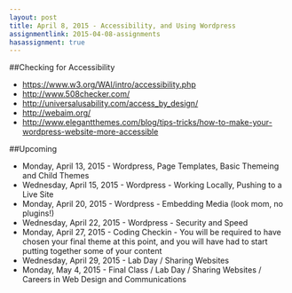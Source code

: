 ```yaml
---
layout: post
title: April 8, 2015 - Accessibility, and Using Wordpress
assignmentlink: 2015-04-08-assignments
hasassignment: true
---
```


##Checking for Accessibility

- https://www.w3.org/WAI/intro/accessibility.php
- http://www.508checker.com/
- http://universalusability.com/access_by_design/
- http://webaim.org/
- http://www.elegantthemes.com/blog/tips-tricks/how-to-make-your-wordpress-website-more-accessible

##Upcoming

- Monday, April 13, 2015 - Wordpress, Page Templates, Basic Themeing and Child Themes
- Wednesday, April 15, 2015 - Wordpress - Working Locally, Pushing to a Live Site
- Monday, April 20, 2015 - Wordpress - Embedding Media (look mom, no plugins!)
- Wednesday, April 22, 2015 - Wordpress - Security and Speed
- Monday, April 27, 2015 - Coding Checkin - You will be required to have chosen your final theme at this point, and you will have had to start putting together some of your content
- Wednesday, April 29, 2015 - Lab Day / Sharing Websites
- Monday, May 4, 2015 - Final Class / Lab Day / Sharing Websites / Careers in Web Design and Communications